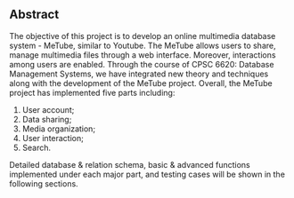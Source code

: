 ## Abstract
The objective of this project is to develop an online multimedia database system - MeTube,
similar to Youtube. The MeTube allows users to share, manage multimedia files through a web
interface. Moreover, interactions among users are enabled. Through the course of CPSC 6620: Database Management Systems, we have integrated new theory and techniques
along with the development of the MeTube project.
Overall, the MeTube project has implemented five parts including:

1) User account;
2) Data sharing;
3) Media organization;
4) User interaction;
5) Search.

Detailed database & relation schema, basic & advanced functions implemented under each
major part, and testing cases will be shown in the following sections.
